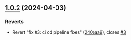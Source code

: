 ## [1.0.2](https://github.com/arjupba/nestjs-secret-manager/compare/v1.0.1...v1.0.2) (2024-04-03)


### Reverts

* Revert "fix #3: ci cd pipeline fixes" ([240aaa9](https://github.com/arjupba/nestjs-secret-manager/commit/240aaa9b8b4c8b408fd64d4c7f49a741b21cbedc)), closes [#3](https://github.com/arjupba/nestjs-secret-manager/issues/3)



